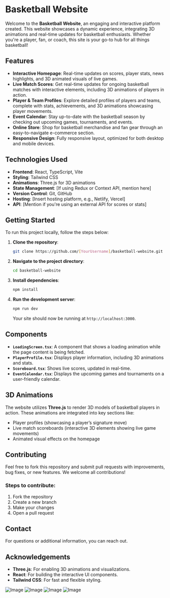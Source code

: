 # Basketball Website 

Welcome to the **Basketball Website**, an engaging and interactive platform created. This website showcases a dynamic experience, integrating 3D animations and real-time updates for basketball enthusiasts. Whether you're a player, fan, or coach, this site is your go-to hub for all things basketball!

## Features
- **Interactive Homepage**: Real-time updates on scores, player stats, news highlights, and 3D animated visuals of live games.
- **Live Match Scores**: Get real-time updates for ongoing basketball matches with interactive elements, including 3D animations of players in action.
- **Player & Team Profiles**: Explore detailed profiles of players and teams, complete with stats, achievements, and 3D animations showcasing player movements.
- **Event Calendar**: Stay up-to-date with the basketball season by checking out upcoming games, tournaments, and events.
- **Online Store**: Shop for basketball merchandise and fan gear through an easy-to-navigate e-commerce section.
- **Responsive Design**: Fully responsive layout, optimized for both desktop and mobile devices.

## Technologies Used
- **Frontend**: React, TypeScript, Vite
- **Styling**: Tailwind CSS
- **Animations**: Three.js for 3D animations
- **State Management**: [If using Redux or Context API, mention here]
- **Version Control**: Git, GitHub
- **Hosting**: [Insert hosting platform, e.g., Netlify, Vercel]
- **API**: [Mention if you're using an external API for scores or stats]

## Getting Started
To run this project locally, follow the steps below:

1. **Clone the repository**:
    ```bash
    git clone https://github.com/[YourUsername]/basketball-website.git
    ```
2. **Navigate to the project directory**:
    ```bash
    cd basketball-website
    ```
3. **Install dependencies**:
    ```bash
    npm install
    ```
4. **Run the development server**:
    ```bash
    npm run dev
    ```
    Your site should now be running at `http://localhost:3000`.

## Components
- **`LoadingScreen.tsx`**: A component that shows a loading animation while the page content is being fetched.
- **`PlayerProfile.tsx`**: Displays player information, including 3D animations and stats.
- **`Scoreboard.tsx`**: Shows live scores, updated in real-time.
- **`EventCalendar.tsx`**: Displays the upcoming games and tournaments on a user-friendly calendar.

## 3D Animations
The website utilizes **Three.js** to render 3D models of basketball players in action. These animations are integrated into key sections like:
- Player profiles (showcasing a player’s signature move)
- Live match scoreboards (interactive 3D elements showing live game movements)
- Animated visual effects on the homepage

## Contributing
Feel free to fork this repository and submit pull requests with improvements, bug fixes, or new features. We welcome all contributions!

### Steps to contribute:
1. Fork the repository
2. Create a new branch
3. Make your changes
4. Open a pull request

## Contact
For questions or additional information, you can reach out.

## Acknowledgements
- **Three.js**: For enabling 3D animations and visualizations.
- **React**: For building the interactive UI components.
- **Tailwind CSS**: For fast and flexible styling.

![Image](https://github.com/user-attachments/assets/17eb7657-39a1-48dc-8c93-f9b71a57e23c)
![Image](https://github.com/user-attachments/assets/647ac241-bb3e-45b1-94b7-67207d8e6a71)
![Image](https://github.com/user-attachments/assets/0369c227-210e-4dd5-9f80-4e8245c83872)
![Image](https://github.com/user-attachments/assets/9433b633-70ce-49b0-a0d1-23a669e81372)
